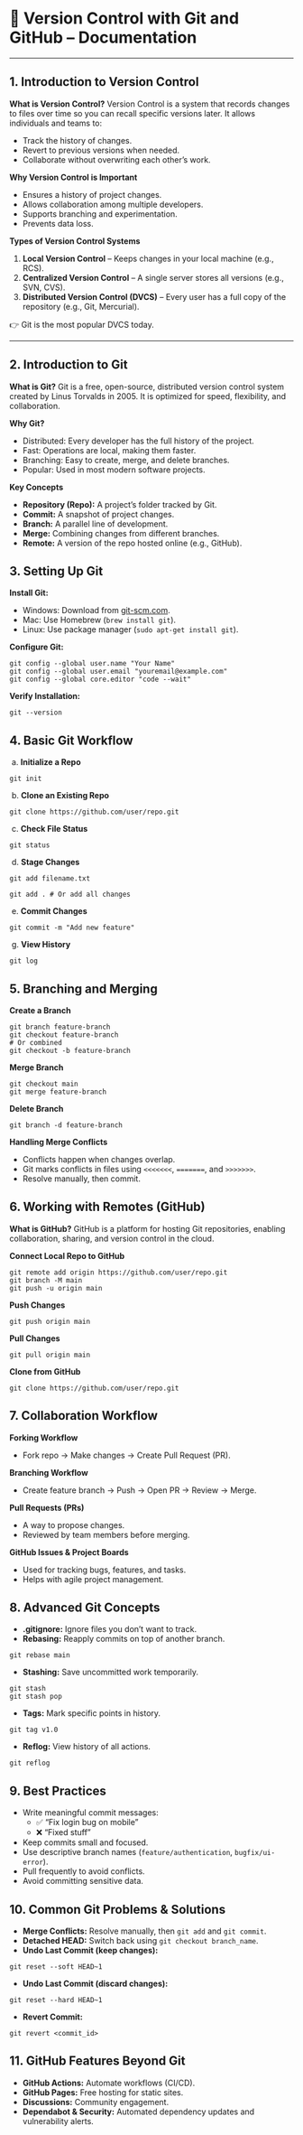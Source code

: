 # 📘 Version Control with Git and GitHub – Documentation

------

## 1. Introduction to Version Control

**What is Version Control?**
 Version Control is a system that records changes to files over time so you can recall specific versions later. It allows individuals and teams to:

- Track the history of changes.
- Revert to previous versions when needed.
- Collaborate without overwriting each other’s work.

**Why Version Control is Important**

- Ensures a history of project changes.
- Allows collaboration among multiple developers.
- Supports branching and experimentation.
- Prevents data loss.

**Types of Version Control Systems**

1. **Local Version Control** – Keeps changes in your local machine (e.g., RCS).
2. **Centralized Version Control** – A single server stores all versions (e.g., SVN, CVS).
3. **Distributed Version Control (DVCS)** – Every user has a full copy of the repository (e.g., Git, Mercurial).

👉 Git is the most popular DVCS today.

------

## 2. Introduction to Git

**What is Git?**
 Git is a free, open-source, distributed version control system created by Linus Torvalds in 2005. It is optimized for speed, flexibility, and collaboration.

**Why Git?**

- Distributed: Every developer has the full history of the project.
- Fast: Operations are local, making them faster.
- Branching: Easy to create, merge, and delete branches.
- Popular: Used in most modern software projects.

**Key Concepts**

- **Repository (Repo):** A project’s folder tracked by Git.
- **Commit:** A snapshot of project changes.
- **Branch:** A parallel line of development.
- **Merge:** Combining changes from different branches.
- **Remote:** A version of the repo hosted online (e.g., GitHub).

## 3. Setting Up Git

**Install Git:**

- Windows: Download from [git-scm.com](https://git-scm.com?utm_source=chatgpt.com).
- Mac: Use Homebrew (`brew install git`).
- Linux: Use package manager (`sudo apt-get install git`).

**Configure Git:**

```
git config --global user.name "Your Name"
git config --global user.email "youremail@example.com"
git config --global core.editor "code --wait"
```

**Verify Installation:**

```
git --version
```

## 4. Basic Git Workflow

​	a. **Initialize a Repo**

```
git init
```

​	b. **Clone an Existing Repo**

```
git clone https://github.com/user/repo.git
```

​	c. **Check File Status**

```
git status
```

​	d. **Stage Changes**

```
git add filename.txt

git add . # Or add all changes
```

​	e. **Commit Changes**

```
git commit -m "Add new feature"
```

​	g. **View History**

```
git log
```

## 5. Branching and Merging

**Create a Branch**

```
git branch feature-branch
git checkout feature-branch
# Or combined
git checkout -b feature-branch
```

**Merge Branch**

```
git checkout main
git merge feature-branch
```

**Delete Branch**

```
git branch -d feature-branch
```

**Handling Merge Conflicts**

- Conflicts happen when changes overlap.
- Git marks conflicts in files using `<<<<<<<`, `=======`, and `>>>>>>>`.
- Resolve manually, then commit.

## 6. Working with Remotes (GitHub)

**What is GitHub?**
 GitHub is a platform for hosting Git repositories, enabling collaboration, sharing, and version control in the cloud.

**Connect Local Repo to GitHub**

```
git remote add origin https://github.com/user/repo.git
git branch -M main
git push -u origin main
```

**Push Changes**

```
git push origin main
```

**Pull Changes**

```
git pull origin main
```

**Clone from GitHub**

```
git clone https://github.com/user/repo.git
```

## 7. Collaboration Workflow

**Forking Workflow**

- Fork repo → Make changes → Create Pull Request (PR).

**Branching Workflow**

- Create feature branch → Push → Open PR → Review → Merge.

**Pull Requests (PRs)**

- A way to propose changes.
- Reviewed by team members before merging.

**GitHub Issues & Project Boards**

- Used for tracking bugs, features, and tasks.
- Helps with agile project management.

## 8. Advanced Git Concepts

- **.gitignore:** Ignore files you don’t want to track.
- **Rebasing:** Reapply commits on top of another branch.

```
git rebase main
```

- **Stashing:** Save uncommitted work temporarily.

```
git stash
git stash pop
```

- **Tags:** Mark specific points in history.

```
git tag v1.0
```

- **Reflog:** View history of all actions.

```
git reflog
```

## 9. Best Practices

- Write meaningful commit messages:
  - ✅ “Fix login bug on mobile”
  - ❌ “Fixed stuff”
- Keep commits small and focused.
- Use descriptive branch names (`feature/authentication`, `bugfix/ui-error`).
- Pull frequently to avoid conflicts.
- Avoid committing sensitive data.

## 10. Common Git Problems & Solutions

- **Merge Conflicts:** Resolve manually, then `git add` and `git commit`.
- **Detached HEAD:** Switch back using `git checkout branch_name`.
- **Undo Last Commit (keep changes):**

```
git reset --soft HEAD~1
```

- **Undo Last Commit (discard changes):**

```
git reset --hard HEAD~1
```

- **Revert Commit:**

```
git revert <commit_id>
```

## 11. GitHub Features Beyond Git

- **GitHub Actions:** Automate workflows (CI/CD).
- **GitHub Pages:** Free hosting for static sites.
- **Discussions:** Community engagement.
- **Dependabot & Security:** Automated dependency updates and vulnerability alerts.
